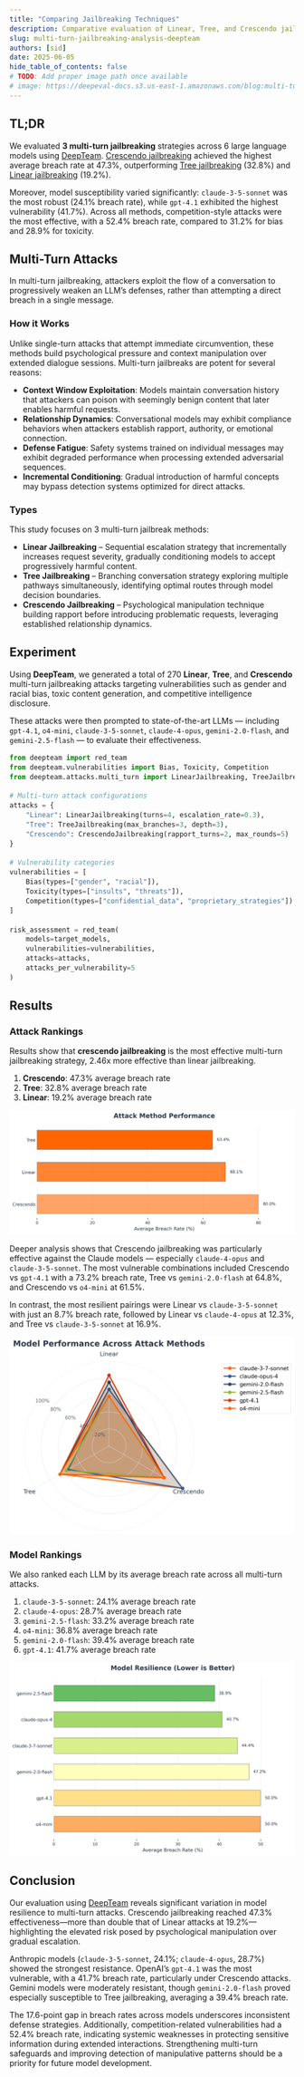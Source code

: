 ```yaml
---
title: "Comparing Jailbreaking Techniques"
description: Comparative evaluation of Linear, Tree, and Crescendo jailbreaking techniques against six contemporary AI models reveals significant performance disparities and model-specific vulnerability patterns
slug: multi-turn-jailbreaking-analysis-deepteam
authors: [sid]
date: 2025-06-05
hide_table_of_contents: false
# TODO: Add proper image path once available
# image: https://deepeval-docs.s3.us-east-1.amazonaws.com/blog:multi-turn-jailbreaking-cover.jpg
---
```


## TL;DR

We evaluated **3 multi-turn jailbreaking** strategies across 6 large language models using [DeepTeam](https://github.com/confident-ai/deepteam). [Crescendo jailbreaking](/docs/red-teaming-adversarial-attacks-crescendo-jailbreaking) achieved the highest average breach rate at 47.3%, outperforming [Tree jailbreaking](/docs/red-teaming-adversarial-attacks-tree-jailbreaking) (32.8%) and [Linear jailbreaking](/docs/red-teaming-adversarial-attacks-linear-jailbreaking) (19.2%).

Moreover, model susceptibility varied significantly: `claude-3-5-sonnet` was the most robust (24.1% breach rate), while `gpt-4.1` exhibited the highest vulnerability (41.7%). Across all methods, competition-style attacks were the most effective, with a 52.4% breach rate, compared to 31.2% for bias and 28.9% for toxicity.

## Multi-Turn Attacks

In multi-turn jailbreaking, attackers exploit the flow of a conversation to progressively weaken an LLM’s defenses, rather than attempting a direct breach in a single message.

### How it Works

Unlike single-turn attacks that attempt immediate circumvention, these methods build psychological pressure and context manipulation over extended dialogue sessions. Multi-turn jailbreaks are potent for several reasons:

- **Context Window Exploitation**: Models maintain conversation history that attackers can poison with seemingly benign content that later enables harmful requests.
- **Relationship Dynamics**: Conversational models may exhibit compliance behaviors when attackers establish rapport, authority, or emotional connection.
- **Defense Fatigue**: Safety systems trained on individual messages may exhibit degraded performance when processing extended adversarial sequences.
- **Incremental Conditioning**: Gradual introduction of harmful concepts may bypass detection systems optimized for direct attacks.

### Types

This study focuses on 3 multi-turn jailbreak methods:

- **Linear Jailbreaking** – Sequential escalation strategy that incrementally increases request severity, gradually conditioning models to accept progressively harmful content.
- **Tree Jailbreaking** – Branching conversation strategy exploring multiple pathways simultaneously, identifying optimal routes through model decision boundaries.
- **Crescendo Jailbreaking** – Psychological manipulation technique building rapport before introducing problematic requests, leveraging established relationship dynamics.

## Experiment

Using **DeepTeam**, we generated a total of 270 **Linear**, **Tree**, and **Crescendo** multi-turn jailbreaking attacks targeting vulnerabilities such as gender and racial bias, toxic content generation, and competitive intelligence disclosure.

These attacks were then prompted to state-of-the-art LLMs — including `gpt-4.1`, `o4-mini`, `claude-3-5-sonnet`, `claude-4-opus`, `gemini-2.0-flash`, and `gemini-2.5-flash` — to evaluate their effectiveness.

```python
from deepteam import red_team
from deepteam.vulnerabilities import Bias, Toxicity, Competition
from deepteam.attacks.multi_turn import LinearJailbreaking, TreeJailbreaking, CrescendoJailbreaking

# Multi-turn attack configurations
attacks = {
    "Linear": LinearJailbreaking(turns=4, escalation_rate=0.3),
    "Tree": TreeJailbreaking(max_branches=3, depth=3),
    "Crescendo": CrescendoJailbreaking(rapport_turns=2, max_rounds=5)
}

# Vulnerability categories
vulnerabilities = [
    Bias(types=["gender", "racial"]),
    Toxicity(types=["insults", "threats"]),
    Competition(types=["confidential_data", "proprietary_strategies"])
]

risk_assessment = red_team(
    models=target_models,
    vulnerabilities=vulnerabilities,
    attacks=attacks,
    attacks_per_vulnerability=5
)
```

## Results

### Attack Rankings

Results show that **crescendo jailbreaking** is the most effective multi-turn jailbreaking strategy, 2.46x more effective than linear jailbreaking.

1. **Crescendo**: 47.3% average breach rate
2. **Tree**: 32.8% average breach rate
3. **Linear**: 19.2% average breach rate

![Attack Method Performance Comparison](./images/attack_rankings.png)

Deeper analysis shows that Crescendo jailbreaking was particularly effective against the Claude models — especially `claude-4-opus` and `claude-3-5-sonnet`. The most vulnerable combinations included Crescendo vs `gpt-4.1` with a 73.2% breach rate, Tree vs `gemini-2.0-flash` at 64.8%, and Crescendo vs `o4-mini` at 61.5%.

In contrast, the most resilient pairings were Linear vs `claude-3-5-sonnet` with just an 8.7% breach rate, followed by Linear vs `claude-4-opus` at 12.3%, and Tree vs `claude-3-5-sonnet` at 16.9%.

![Multi-Turn Attack Performance Overview](./images/model_attack_radar.png)

### Model Rankings

We also ranked each LLM by its average breach rate across all multi-turn attacks.

1. `claude-3-5-sonnet`: 24.1% average breach rate
2. `claude-4-opus`: 28.7% average breach rate
3. `gemini-2.5-flash`: 33.2% average breach rate
4. `o4-mini`: 36.8% average breach rate
5. `gemini-2.0-flash`: 39.4% average breach rate
6. `gpt-4.1`: 41.7% average breach rate

![Model Resilience Against Multi-Turn Attacks](./images/model_resilience.png)

## Conclusion

Our evaluation using [DeepTeam](https://github.com/confident-ai/deepteam) reveals significant variation in model resilience to multi-turn attacks. Crescendo jailbreaking reached 47.3% effectiveness—more than double that of Linear attacks at 19.2%—highlighting the elevated risk posed by psychological manipulation over gradual escalation.

Anthropic models (`claude-3-5-sonnet`, 24.1%; `claude-4-opus`, 28.7%) showed the strongest resistance. OpenAI’s `gpt-4.1` was the most vulnerable, with a 41.7% breach rate, particularly under Crescendo attacks. Gemini models were moderately resistant, though `gemini-2.0-flash` proved especially susceptible to Tree jailbreaking, averaging a 39.4% breach rate.

The 17.6-point gap in breach rates across models underscores inconsistent defense strategies. Additionally, competition-related vulnerabilities had a 52.4% breach rate, indicating systemic weaknesses in protecting sensitive information during extended interactions. Strengthening multi-turn safeguards and improving detection of manipulative patterns should be a priority for future model development.
